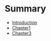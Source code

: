 # Summary

* [Introduction](README.md)
* [Chapter1](Anatomy_of_the_Genitourinary_Tract/Chapter1.md)
* [Chapter3](Symptoms_of_Disorders_of_the_Genitourinary_Tract/Chapter3.md)

